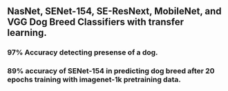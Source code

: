 ## NasNet, SENet-154, SE-ResNext, MobileNet, and VGG Dog Breed Classifiers with transfer learning.
### 97% Accuracy detecting presense of a dog.
### 89% accuracy of SENet-154 in predicting dog breed after 20 epochs training with imagenet-1k pretraining data.

